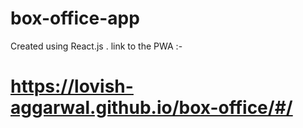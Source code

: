 # box-office-app
Created using React.js .
 link to the PWA :-
 #  https://lovish-aggarwal.github.io/box-office/#/
